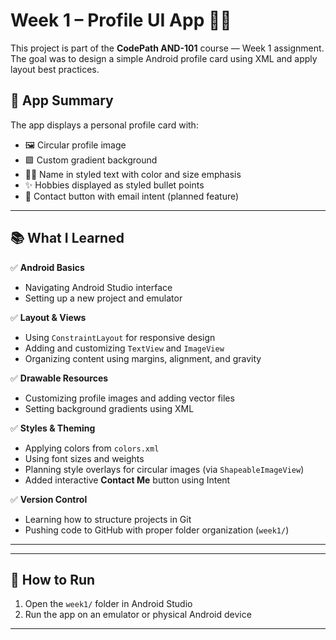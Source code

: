 # Week 1 – Profile UI App 🙋‍♂️

This project is part of the **CodePath AND-101** course — Week 1 assignment. The goal was to design a simple Android profile card using XML and apply layout best practices.

## 📱 App Summary

The app displays a personal profile card with:

- 🖼️ Circular profile image
- 🟪 Custom gradient background
- 🧑‍💻 Name in styled text with color and size emphasis
- ✨ Hobbies displayed as styled bullet points
- 📧 Contact button with email intent (planned feature)

---

## 📚 What I Learned

✅ **Android Basics**
- Navigating Android Studio interface
- Setting up a new project and emulator

✅ **Layout & Views**
- Using `ConstraintLayout` for responsive design
- Adding and customizing `TextView` and `ImageView`
- Organizing content using margins, alignment, and gravity

✅ **Drawable Resources**
- Customizing profile images and adding vector files
- Setting background gradients using XML

✅ **Styles & Theming**
- Applying colors from `colors.xml`
- Using font sizes and weights
- Planning style overlays for circular images (via `ShapeableImageView`)
-  Added interactive **Contact Me** button using Intent


✅ **Version Control**
- Learning how to structure projects in Git
- Pushing code to GitHub with proper folder organization (`week1/`)

---


---

## 🚀 How to Run

1. Open the `week1/` folder in Android Studio
2. Run the app on an emulator or physical Android device

---


